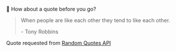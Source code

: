 📣 How about a quote before you go?

> When people are like each other they tend to like each other.
>
> <p>- Tony Robbins</p>

Quote requested from [Random Quotes API](https://github.com/lukePeavey/quotable)

